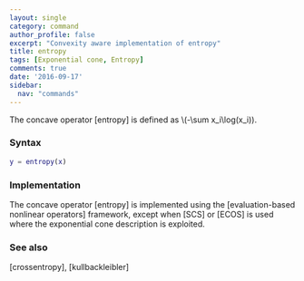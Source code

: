 ```yaml
---
layout: single
category: command
author_profile: false
excerpt: "Convexity aware implementation of entropy"
title: entropy
tags: [Exponential cone, Entropy]
comments: true
date: '2016-09-17'
sidebar:
  nav: "commands"
---
```


The concave operator [entropy] is defined as \\(-\sum x_i\log(x_i)\).

### Syntax

````matlab
y = entropy(x)
````

### Implementation

The concave operator [entropy] is implemented using the [evaluation-based nonlinear operators] framework, except when [SCS] or  [ECOS]  is used where the exponential cone description is exploited.

### See also

[crossentropy], [kullbackleibler]
